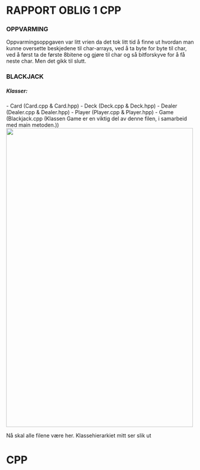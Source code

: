<h1>RAPPORT OBLIG 1 CPP</h1>

<h3>OPPVARMING</h3>
  Oppvarmingsoppgaven var litt vrien da det tok litt tid å finne ut hvordan man kunne oversette beskjedene til char-arrays, ved   å ta byte for byte til char, ved å først ta de første 8bitene og gjøre til char og så bitforskyve for å få neste char.
  Men det gikk til slutt.
  
<h3>BLACKJACK</h3>
<h5>Klasser:</h5>
  - Card    (Card.cpp & Card.hpp)
  - Deck    (Deck.cpp & Deck.hpp)
  - Dealer  (Dealer.cpp & Dealer.hpp)
  - Player  (Player.cpp & Player.hpp)
  - Game    (Blackjack.cpp (Klassen Game er en viktig del av denne filen, i samarbeid med main metoden.))
  
<img src="https://scontent-ams.xx.fbcdn.net/hphotos-xpf1/v/t1.0-9/1623566_10153118851052464_3994729613835250899_n.jpg?oh=12bc7a16a9e596ce47f3e8d20088f650&oe=558E3604" width ="500" height ="800">
  
Nå skal alle filene være her.
Klassehierarkiet mitt ser slik ut
<h1>CPP</h1>
